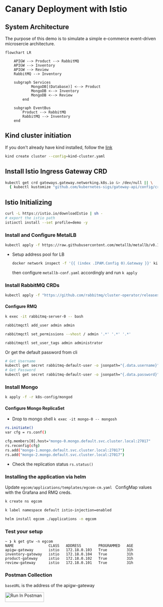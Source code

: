 # Canary Deployment with Istio

## System Architecture
The purpose of this demo is to simulate a simple e-commerce event-driven microsercie architecture.

```mermaid
flowchart LR

    APIGW --> Product --> RabbitMQ
    APIGW --> Inventory
    APIGW --> Review
    RabbitMQ --> Inventory

    subgraph Services
            MongoDB[(Database)] <--> Product
            MongoDB <--> Inventory
            MongoDB <--> Review
        end

    subgraph EventBus
        Product --> RabbitMQ
        RabbitMQ --> Inventory
    end

```
## Kind cluster initiation
If you don't already have kind installed, follow the [link](https://kind.sigs.k8s.io/docs/user/quick-start/)

```bash
kind create cluster --config=kind-cluster.yaml
```

## Install Istio Ingress Gateway CRD
```bash
kubectl get crd gateways.gateway.networking.k8s.io &> /dev/null || \
  { kubectl kustomize "github.com/kubernetes-sigs/gateway-api/config/crd?ref=v0.8.0" | kubectl apply -f -; }
```

## Istio Initializing
```bash
curl -L https://istio.io/downloadIstio | sh -
# export the istio path
istioctl install --set profile=demo -y
```
### Install and Configure MetalLB

```bash
kubectl apply -f https://raw.githubusercontent.com/metallb/metallb/v0.13.7/config/manifests/metallb-native.yaml
```
- Setup address pool for LB
  
  ``` bash
  docker network inspect -f '{{ (index .IPAM.Config 0).Gateway }}' kind 
  ```
  then configure `metallb-conf.yaml` accordingly and run `k apply`

### Install RabbitMQ CRDs
```bash
kubectl apply -f "https://github.com/rabbitmq/cluster-operator/releases/latest/download/cluster-operator.yml"
```
#### Configure RMQ
```bash
k exec -it rabbitmq-server-0 -- bash

rabbitmqctl add_user admin admin

rabbitmqctl set_permissions --vhost / admin '.*' '.*' '.*'

rabbitmqctl set_user_tags admin administrator
```
Or get the default password from cli
```bash
# Get Username
kubectl get secret rabbitmq-default-user -o jsonpath="{.data.username}" | base64 --decode
# Get Password
kubectl get secret rabbitmq-default-user -o jsonpath="{.data.password}" | base64 --decode
```
### Install Mongo
```bash
k apply -f -r k8s-config/mongod
```
#### Configure Mongo ReplicaSet
- Drop to mongo shell
  `k exec -it mongo-0 -- mongosh`
```bash
rs.initiate()
var cfg = rs.conf()

cfg.members[0].host="mongo-0.mongo.default.svc.cluster.local:27017"
rs.reconfig(cfg)
rs.add("mongo-1.mongo.default.svc.cluster.local:27017")
rs.add("mongo-2.mongo.default.svc.cluster.local:27017")

```
- Check the replication status
  `rs.status()`


### Installing the application via helm

Update `egcom/applications/templates/egcom-cm.yaml ` ConfigMap values with the Grafana and RMQ creds.

```bash
k create ns egcom

k label namespace default istio-injection=enabled

helm install egcom ./applications -n egcom

```

### Test your setup


```
~ ❯ k get gtw -n egcom
NAME                CLASS   ADDRESS        PROGRAMMED   AGE
apigw-gateway       istio   172.18.0.103   True         31h
inventory-gateway   istio   172.18.0.104   True         31h
product-gateway     istio   172.18.0.102   True         31h
review-gateway      istio   172.18.0.101   True         31h
```
### Postman Collection

`baseURL` is the address of the apigw-gateway

[<img src="https://run.pstmn.io/button.svg" alt="Run In Postman" style="width: 128px; height: 32px;">](https://app.getpostman.com/run-collection/10587991-172b56a8-a87f-4ec8-93ee-24b29544c1a2?action=collection%2Ffork&source=rip_markdown&collection-url=entityId%3D10587991-172b56a8-a87f-4ec8-93ee-24b29544c1a2%26entityType%3Dcollection%26workspaceId%3D82d5477e-9493-4000-b370-675b650112cb)